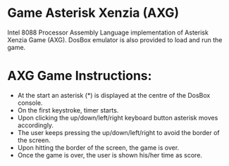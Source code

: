 # Game Asterisk Xenzia (AXG)
Intel 8088 Processor Assembly Language implementation of Asterisk Xenzia Game (AXG). DosBox emulator is also provided to load and run the game.

# AXG Game Instructions: 
- At the start an asterisk (*) is displayed at the centre of the DosBox console.
- On the first keystroke, timer starts.
- Upon clicking the up/down/left/right keyboard button asterisk moves accordingly.
- The user keeps pressing the up/down/left/right to avoid the border of the screen.
- Upon hitting the border of the screen, the game is over.
- Once the game is over, the user is shown his/her time as score.
